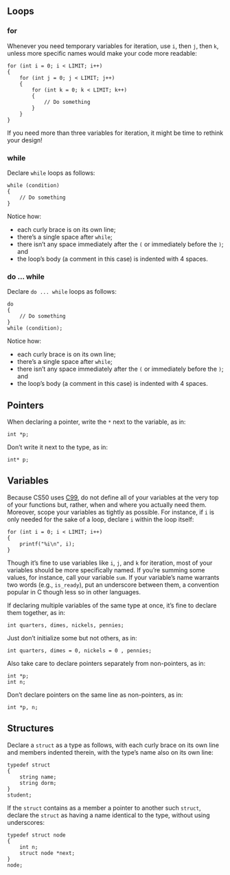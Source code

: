## Loops

### for

Whenever you need temporary variables for iteration, use `i`, then `j`, then `k`, unless more specific names would make your code more readable:

    for (int i = 0; i < LIMIT; i++)
    {
        for (int j = 0; j < LIMIT; j++)
        {
            for (int k = 0; k < LIMIT; k++)
            {
                // Do something
            }
        }
    }

If you need more than three variables for iteration, it might be time to rethink your design!

### while

Declare `while` loops as follows:

    while (condition)
    {
        // Do something
    }

Notice how:

- each curly brace is on its own line;
- there’s a single space after `while`;
- there isn’t any space immediately after the `(` or immediately before the `)`; and
- the loop’s body (a comment in this case) is indented with 4 spaces.

### do … while

Declare `do ... while` loops as follows:

    do
    {
        // Do something
    }
    while (condition);

Notice how:

- each curly brace is on its own line;
- there’s a single space after `while`;
- there isn’t any space immediately after the `(` or immediately before the `)`; and
- the loop’s body (a comment in this case) is indented with 4 spaces.

## Pointers

When declaring a pointer, write the `*` next to the variable, as in:

    int *p;

Don’t write it next to the type, as in:

    int* p;

## Variables

Because CS50 uses [C99](http://en.wikipedia.org/wiki/C99), do not define all of your variables at the very top of your functions but, rather, when and where you actually need them. Moreover, scope your variables as tightly as possible. For instance, if `i` is only needed for the sake of a loop, declare `i` within the loop itself:

    for (int i = 0; i < LIMIT; i++)
    {
        printf("%i\n", i);
    }

Though it’s fine to use variables like `i`, `j`, and `k` for iteration, most of your variables should be more specifically named. If you’re summing some values, for instance, call your variable `sum`. If your variable’s name warrants two words (e.g., `is_ready`), put an underscore between them, a convention popular in C though less so in other languages.

If declaring multiple variables of the same type at once, it’s fine to declare them together, as in:

    int quarters, dimes, nickels, pennies;

Just don’t initialize some but not others, as in:

    int quarters, dimes = 0, nickels = 0 , pennies;

Also take care to declare pointers separately from non-pointers, as in:

    int *p;
    int n;

Don’t declare pointers on the same line as non-pointers, as in:

    int *p, n;

## Structures

Declare a `struct` as a type as follows, with each curly brace on its own line and members indented therein, with the type’s name also on its own line:

    typedef struct
    {
        string name;
        string dorm;
    }
    student;

If the `struct` contains as a member a pointer to another such `struct`, declare the `struct` as having a name identical to the type, without using underscores:

    typedef struct node
    {
        int n;
        struct node *next;
    }
    node;

